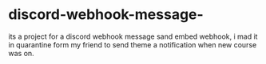 # discord-webhook-message-
its a project for a discord webhook message sand embed webhook, i mad it in quarantine form my friend to send theme a notification when new course was on.
